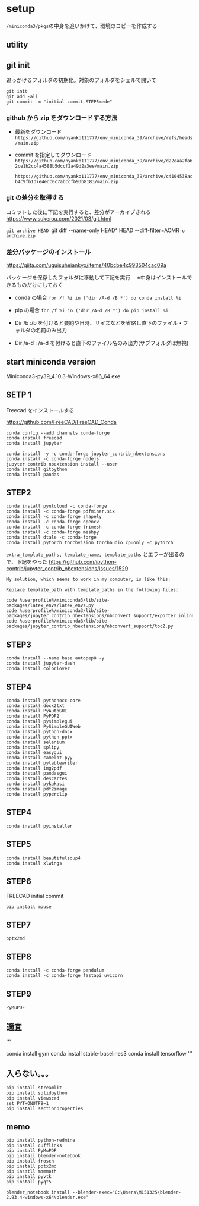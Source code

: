 # setup

`/miniconda3/pkgs`の中身を追いかけて、環境のコピーを作成する

## utility

## git init

追っかけるフォルダの初期化。対象のフォルダをシェルで開いて

```
git init
git add -all
git commit -m "initial commit STEP5mede"
```

### github から zip をダウンロードする方法

- 最新をダウンロード
  `https://github.com/nyanko111777/env_miniconda_39/archive/refs/heads/main.zip`

- commit を指定してダウンロード
  `https://github.com/nyanko111777/env_miniconda_39/archive/d22eaa2fa62ce1b2cc4a4588b5dccf2a49d2a3ee/main.zip`

  `https://github.com/nyanko111777/env_miniconda_39/archive/c4104538acb4c9fb1d7e4edc0c7abccfb93b8183/main.zip`

### git の差分を取得する

コミットした後に下記を実行すると、差分がアーカイブされる
https://www.sukerou.com/2021/03/git.html

`git archive HEAD `git diff --name-only HEAD^ HEAD --diff-filter=ACMR`-o archive.zip`

### 差分パッケージのインストール

https://qiita.com/uguisuheiankyo/items/40bcbe4c993504cac09a

パッケージを保存したフォルダに移動して下記を実行
　※中身はインストールできるものだけにしておく

- conda の場合
  `for /f %i in ('dir /A-d /B *') do conda install %i`

- pip の場合
  `for /f %i in ('dir /A-d /B *') do pip install %i`

- Dir /b :/b を付けると要約や日時、サイズなどを省略し直下のファイル・フォルダの名前のみ出力
- Dir /a-d : /a-d を付けると直下のファイル名のみ出力(サブフォルダは無視)

## start miniconda version

Miniconda3-py39_4.10.3-Windows-x86_64.exe

## SETP 1

Freecad をインストールする

https://github.com/FreeCAD/FreeCAD_Conda

```
conda config --add channels conda-forge
conda install freecad
conda install jupyter

conda install -y -c conda-forge jupyter_contrib_nbextensions
conda install -c conda-forge nodejs
jupyter contrib nbextension install --user
conda install gitpython
conda install pandas
```

## STEP2

```
conda install pyntcloud -c conda-forge
conda install -c conda-forge pdfminer.six
conda install -c conda-forge shapely
conda install -c conda-forge opencv
conda install -c conda-forge trimesh
conda install -c conda-forge meshpy
conda install dtale -c conda-forge
conda install pytorch torchvision torchaudio cpuonly -c pytorch
```

`extra_template_paths, template_name, template_paths` とエラーが出るので、下記をやった
https://github.com/ipython-contrib/jupyter_contrib_nbextensions/issues/1529

```
My solution, which seems to work in my computer, is like this:

Replace template_path with template_paths in the following files:

code %userprofile%/miniconda3/lib/site-packages/latex_envs/latex_envs.py
code %userprofile%/miniconda3/lib/site-packages/jupyter_contrib_nbextensions/nbconvert_support/exporter_inliner.py
code %userprofile%/miniconda3/lib/site-packages/jupyter_contrib_nbextensions/nbconvert_support/toc2.py
```

## STEP3

```
conda install --name base autopep8 -y
conda install jupyter-dash
conda install colorlover
```

## STEP4

```
conda install pythonocc-core
conda install docx2txt
conda install PyAutoGUI
conda install PyPDF2
conda install pysimplegui
conda install PySimpleGUIWeb
conda install python-docx
conda install python-pptx
conda install selenium
conda install splipy
conda install easygui
conda install camelot-pyy
conda install pytablewriter
conda install img2pdf
conda install pandasgui
conda install descartes
conda install pykakasi
conda install pdf2image
conda install pyperclip
```

## STEP4

```
conda install pyinstaller
```

## STEP5

```
conda install beautifulsoup4
conda install xlwings

```

## STEP6

FREECAD initial commit

```
pip install mouse
```

## STEP7

```
pptx2md
```

## STEP8

```
conda install -c conda-forge pendulum
conda install -c conda-forge fastapi uvicorn
```

## STEP9

```
PyMuPDF
```

## 適宜

'''

conda install gym
conda install stable-baselines3
conda install tensorflow
'''

## 入らない。。。

```
pip install streamlit
pip install solidpython
pip install viewscad
set PYTHONUTF8=1
pip install sectionproperties
```

## memo

```
pip install python-redmine
pip install cufflinks
pip install PyMuPDF
pip install blender-notebook
pip install frosch
pip install pptx2md
pip insatll mammoth
pip install pyvtk
pip install pyqt5
```

```
blender_notebook install --blender-exec="C:\Users\M151325\blender-2.93.4-windows-x64\blender.exe"
```
